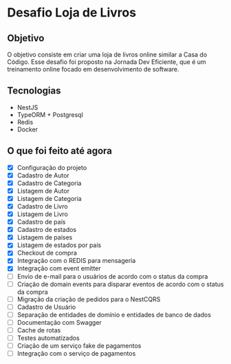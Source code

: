 # Desafio Loja de Livros

## Objetivo

O objetivo consiste em criar uma loja de livros online similar a Casa do Código. Esse desafio foi proposto na Jornada Dev Eficiente, que é um treinamento online focado em desenvolvimento de software.

## Tecnologias

- NestJS
- TypeORM + Postgresql
- Redis
- Docker

## O que foi feito até agora

- [x] Configuração do projeto
- [x] Cadastro de Autor
- [x] Cadastro de Categoria
- [x] Listagem de Autor
- [x] Listagem de Categoria
- [x] Cadastro de Livro
- [x] Listagem de Livro
- [x] Cadastro de país
- [x] Cadastro de estados
- [x] Listagem de países
- [x] Listagem de estados por país
- [x] Checkout de compra
- [x] Integração com o REDIS para mensageria
- [x] Integração com event emitter
- [ ] Envio de e-mail para o usuários de acordo com o status da compra
- [ ] Criação de domain events para disparar eventos de acordo com o status da compra
- [ ] Migração da criação de pedidos para o NestCQRS
- [ ] Cadastro de Usuário
- [ ] Separação de entidades de domínio e entidades de banco de dados
- [ ] Documentação com Swagger
- [ ] Cache de rotas
- [ ] Testes automatizados
- [ ] Criação de um serviço fake de pagamentos
- [ ] Integração com o serviço de pagamentos
